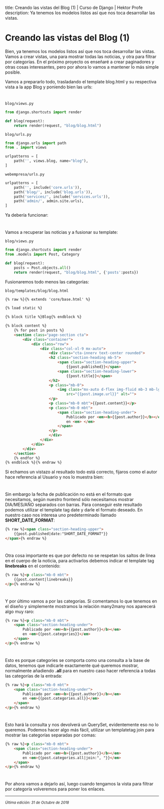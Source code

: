 title: Creando las vistas del Blog (1) | Curso de Django | Hektor Profe
description: Ya tenemos los modelos listos así que nos toca desarrollar las vistas.

# Creando las vistas del Blog (1)

Bien, ya tenemos los modelos listos así que nos toca desarrollar las vistas. Vamos a crear vistas, una para mostrar todas las noticias, y otra para filtrar por categorías. En el próximo proyecto os enseñaré a crear paginadores y otras cosas interesantes, pero por ahora lo vamos a mantener lo más simple posible.

Vamos a prepararlo todo, trasladando el template blog.html y su respectiva vista a la app Blog y poniendo bien las urls:

<div style="text-align:center;margin-top:25px"><img class="lazy" data-src="{{cdn}}/django/webempresa/28-5.png" style="max-width:150px"/></div>

`blog/views.py`
```python
from django.shortcuts import render

def blog(request):
    return render(request, "blog/blog.html")
```

`blog/urls.py`
```python
from django.urls import path
from . import views

urlpatterns = [
    path('', views.blog, name="blog"),
]
```

`webempresa/urls.py`
```python
urlpatterns = [
    path('', include('core.urls')),
    path('blog/', include('blog.urls')),
    path('services/', include('services.urls')),
    path('admin/', admin.site.urls),
]
```

Ya debería funcionar:

<div style="text-align:center;margin-top:25px"><img class="lazy" data-src="{{cdn}}/django/webempresa/29.png" style="max-width:350px"/></div>

Vamos a recuperar las noticias y a fusionar su template:

`blog/views.py`
```python
from django.shortcuts import render
from .models import Post, Category

def blog(request):
    posts = Post.objects.all()
    return render(request, "blog/blog.html", {'posts':posts})
```

Fusionaremos todo menos las categorías:

`blog/templates/blog/blog.html`
```html
{% raw %}{% extends 'core/base.html' %}

{% load static %}

{% block title %}Blog{% endblock %}

{% block content %}
    {% for post in posts %}
    <section class="page-section cta">
        <div class="container">
            <div class="row">
                <div class="col-xl-9 mx-auto">
                    <div class="cta-innerv text-center rounded">
                    <h2 class="section-heading mb-5">
                        <span class="section-heading-upper">
                            {{post.published}}</span>
                        <span class="section-heading-lower">
                            {{post.title}}</span>
                    </h2>
                    <p class="mb-0">
                        <img class="mx-auto d-flex img-fluid mb-3 mb-lg-0" 
                            src="{{post.image.url}}" alt="">
                    </p>
                    <p class="mb-0 mbt">{{post.content}}</p>
                    <p class="mb-0 mbt">
                        <span class="section-heading-under">
                            Publicado por <em><b>{{post.author}}</b></em>
                            en <em> </em>
                        </span>
                    </p>
                    </div>
                </div>
            </div>
        </div>
    </section>
    {% endfor %}
{% endblock %}{% endraw %}
```

Si echamos un vistazo al resultado todo está correcto, fijaros como el autor hace referencia al Usuario y nos lo muestra bien:

<div style="text-align:center;margin-top:25px"><img class="lazy" data-src="{{cdn}}/django/webempresa/30.png" style="max-width:350px"/></div>

Sin embargo la fecha de publicación no está en el formato que necesitamos, según nuestro frontend sólo necesitamos mostrar DIA/MES/AÑO separados con barras. Para conseguir este resultado podemos utilizar el template tag date y darle el formato deseado. En nuestro caso nos interesa uno predeterminado llamado **SHORT_DATE_FORMAT**:

```html
{% raw %}<span class="section-heading-upper">
    {{post.published|date:"SHORT_DATE_FORMAT"}}
</span>{% endraw %}
```

<div style="text-align:center;margin-top:25px"><img class="lazy" data-src="{{cdn}}/django/webempresa/31.png" style="max-width:120px"/></div>

Otra cosa importante es que por defecto no se respetan los saltos de línea en el cuerpo de la noticia, para activarlos debemos indicar el template tag **linebreaks** en el contenido:

```html
{% raw %}<p class="mb-0 mbt">
    {{post.content|linebreaks}}
</p>{% endraw %}
```

<div style="text-align:center;margin-top:25px"><img class="lazy" data-src="{{cdn}}/django/webempresa/32.png"/></div>

Y por último vamos a por las categorías. Si comentamos lo que tenemos en el diseño y simplemente mostramos la relación many2many nos aparecerá algo muy raro:

```html
{% raw %}<p class="mb-0 mbt">
    <span class="section-heading-under">
        Publicado por <em><b>{{post.author}}</b></em>
        en <em>{{post.categories}}</em>
    </span>
</p>{% endraw %}
```

<div style="text-align:center;margin-top:25px"><img class="lazy" data-src="{{cdn}}/django/webempresa/33.png" style="max-width:380px"/></div>

Esto es porque categories se comporta como una consulta a la base de datos, tenemos que indicarle exactamente qué queremos mostrar, normalmente añadiendo **.all** para en nuestro caso hacer referencia a todas las categorías de la entrada:

```html
{% raw %}<p class="mb-0 mbt">
    <span class="section-heading-under">
        Publicado por <em><b>{{post.author}}</b></em>
        en <em>{{post.categories.all}}</em>
    </span>
</p>{% endraw %}
```

<div style="text-align:center;margin-top:25px"><img class="lazy" data-src="{{cdn}}/django/webempresa/34.png" style="max-width:700px"/></div>

Esto hará la consulta y nos devolverá un QuerySet, evidentemente eso no lo queremos. Podemos hacer algo más fácil, utilizar un templatetag join para mostrar las categorías separadas por comas:

```html
{% raw %}<p class="mb-0 mbt">
    <span class="section-heading-under">
        Publicado por <em><b>{{post.author}}</b></em>
        en <em>{{post.categories.all|join:", "}}</em>
    </span>
</p>{% endraw %}
```

<div style="text-align:center;margin-top:25px"><img class="lazy" data-src="{{cdn}}/django/webempresa/35.png" style="max-width:385px"/></div>

Por ahora vamos a dejarlo así, luego cuando tengamos la vista para filtrar por categoría volveremos para poner los enlaces.

___
<small class="edited"><i>Última edición: 31 de Octubre de 2018</i></small>